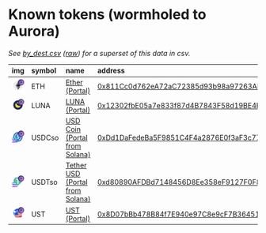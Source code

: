 
Known tokens (wormholed to Aurora)
===================================
_See [by_dest.csv](by_dest.csv) ([raw](https://raw.githubusercontent.com/wormhole-foundation/wormhole-token-list/main/content/by_dest.csv)) for a superset of this data in csv._

  
| img                                                                                                            | symbol   | name                                                                    | address                                                                                                               |   decimals | origin   | sourceAddress                                                                                                           |   sourceDecimals | symbol   |
|:---------------------------------------------------------------------------------------------------------------|:---------|:------------------------------------------------------------------------|:----------------------------------------------------------------------------------------------------------------------|-----------:|:---------|:------------------------------------------------------------------------------------------------------------------------|-----------------:|:-----------------|
| ![ETH](https://raw.githubusercontent.com/wormhole-foundation/wormhole-token-list/main/assets/ETH_wh.png)       | ETH      | [Ether (Portal)](http://coingecko.com/en/coins/ether)                   | [0x811Cc0d762eA72aC72385d93b98a97263AE37E4C](https://aurorascan.dev/token/0x811Cc0d762eA72aC72385d93b98a97263AE37E4C) |         18 | ethereum | [0xc02aaa39b223fe8d0a0e5c4f27ead9083c756cc2](https://etherscan.io/address/0xc02aaa39b223fe8d0a0e5c4f27ead9083c756cc2)   |               18 | ETH              |
| ![LUNA](https://raw.githubusercontent.com/wormhole-foundation/wormhole-token-list/main/assets/LUNA_wh.png)     | LUNA     | [LUNA (Portal)](http://coingecko.com/en/coins/terra-luna)               | [0x12302fbE05a7e833f87d4B7843F58d19BE4FdE3B](https://aurorascan.dev/token/0x12302fbE05a7e833f87d4B7843F58d19BE4FdE3B) |          6 | terra    | [uluna](https://finder.terra.money/columbus-5/address/uluna)                                                            |                6 | LUNA             |
| ![USDCso](https://raw.githubusercontent.com/wormhole-foundation/wormhole-token-list/main/assets/USDCso_wh.png) | USDCso   | [USD Coin (Portal from Solana)](http://coingecko.com/en/coins/usd-coin) | [0xDd1DaFedeBa5F9851C4F4a2876E0f3aF3c774B1A](https://aurorascan.dev/token/0xDd1DaFedeBa5F9851C4F4a2876E0f3aF3c774B1A) |          6 | solana   | [EPjFWdd5AufqSSqeM2qN1xzybapC8G4wEGGkZwyTDt1v](https://solscan.io/address/EPjFWdd5AufqSSqeM2qN1xzybapC8G4wEGGkZwyTDt1v) |                6 | USDCso           |
| ![USDTso](https://raw.githubusercontent.com/wormhole-foundation/wormhole-token-list/main/assets/USDTso_wh.png) | USDTso   | [Tether USD (Portal from Solana)](http://coingecko.com/en/coins/tether) | [0xd80890AFDBd7148456D8Ee358eF9127F0F8c7faf](https://aurorascan.dev/token/0xd80890AFDBd7148456D8Ee358eF9127F0F8c7faf) |          6 | solana   | [Es9vMFrzaCERmJfrF4H2FYD4KCoNkY11McCe8BenwNYB](https://solscan.io/address/Es9vMFrzaCERmJfrF4H2FYD4KCoNkY11McCe8BenwNYB) |                6 | USDTso           |
| ![UST](https://raw.githubusercontent.com/wormhole-foundation/wormhole-token-list/main/assets/UST_wh.png)       | UST      | [UST (Portal)](http://coingecko.com/en/coins/terra-usd)                 | [0x8D07bBb478B84f7E940e97C8e9cF7B3645166b03](https://aurorascan.dev/token/0x8D07bBb478B84f7E940e97C8e9cF7B3645166b03) |          6 | terra    | [uusd](https://finder.terra.money/columbus-5/address/uusd)                                                              |                6 | UST              |
